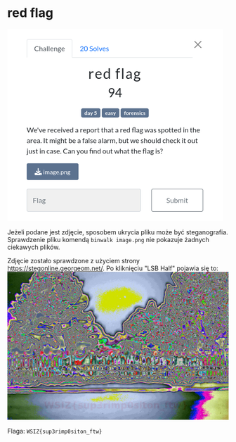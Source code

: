 # red flag
![](images/8200dced69f1060141ca2123a71886ac)

Jeżeli podane jest zdjęcie, sposobem ukrycia pliku może być steganografia.
Sprawdzenie pliku komendą `binwalk image.png` nie pokazuje żadnych ciekawych plików.

Zdjęcie zostało sprawdzone z użyciem strony https://stegonline.georgeom.net/.
Po kliknięciu "LSB Half" pojawia się to:
![](images/f627ff2d8ab69d4ac099c671241f301c)

Flaga: `WSIZ{sup3rimp0siton_ftw}`